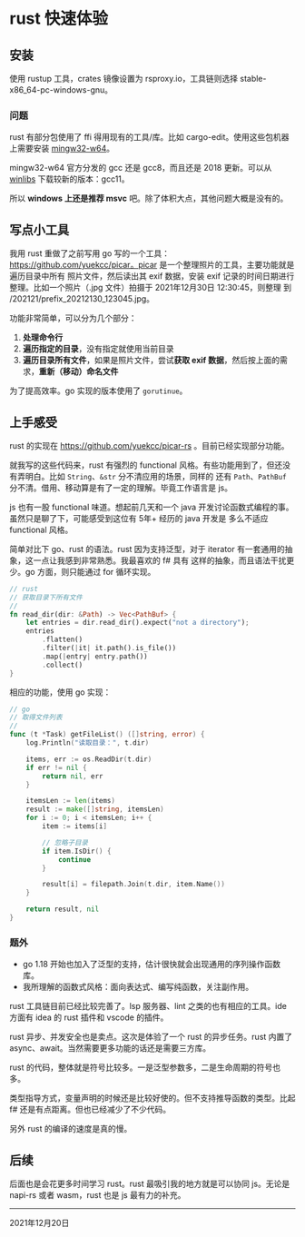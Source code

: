 # rust 快速体验

## 安装

使用 rustup 工具，crates 镜像设置为 rsproxy.io，工具链则选择 stable-x86_64-pc-windows-gnu。

### 问题

rust 有部分包使用了 ffi 得用现有的工具/库。比如 cargo-edit。使用这些包机器上需要安装 [mingw32-w64](https://www.mingw-w64.org/)。

mingw32-w64 官方分发的 gcc 还是 gcc8，而且还是 2018 更新。可以从 [winlibs](https://winlibs.com/) 下载较新的版本：gcc11。

所以 **windows 上还是推荐 msvc** 吧。除了体积大点，其他问题大概是没有的。

## 写点小工具

我用 rust 重做了之前写用 go 写的一个工具：https://github.com/yuekcc/picar。picar 是一个整理照片的工具，主要功能就是遍历目录中所有
照片文件，然后读出其 exif 数据，安装 exif 记录的时间日期进行整理。比如一个照片（.jpg 文件）拍摄于 2021年12月30日 12:30:45，则整理
到 <pwd>/202121/prefix_20212130_123045.jpg。

功能非常简单，可以分为几个部分：

1. **处理命令行**
2. **遍历指定的目录**，没有指定就使用当前目录
3. **遍历目录所有文件**，如果是照片文件，尝试**获取 exif 数据**，然后按上面的需求，**重新（移动）命名文件**

为了提高效率。go 实现的版本使用了 `gorutinue`。

## 上手感受

rust 的实现在 https://github.com/yuekcc/picar-rs 。目前已经实现部分功能。

就我写的这些代码来，rust 有强烈的 functional 风格。有些功能用到了，但还没有弄明白。比如 `String`、`&str` 分不清应用的场景，同样的
还有 `Path`、`PathBuf` 分不清。借用、移动算是有了一定的理解。毕竟工作语言是 js。

js 也有一股 functional 味道。想起前几天和一个 java 开发讨论函数式编程的事。虽然只是聊了下，可能感受到这位有 5年+ 经历的 java 开发是
多么不适应 functional 风格。

简单对比下 go、rust 的语法。rust 因为支持泛型，对于 iterator 有一套通用的抽象，这一点让我感到非常熟悉。我最喜欢的 f# 具有
这样的抽象，而且语法干扰更少。go 方面，则只能通过 for 循环实现。

```rust
// rust
// 获取目录下所有文件
//
fn read_dir(dir: &Path) -> Vec<PathBuf> {
    let entries = dir.read_dir().expect("not a directory");
    entries
        .flatten()
        .filter(|it| it.path().is_file())
        .map(|entry| entry.path())
        .collect()
}
```

相应的功能，使用 go 实现： 

```go
// go
// 取得文件列表
//
func (t *Task) getFileList() ([]string, error) {
	log.Println("读取目录：", t.dir)

	items, err := os.ReadDir(t.dir)
	if err != nil {
		return nil, err
	}

	itemsLen := len(items)
	result := make([]string, itemsLen)
	for i := 0; i < itemsLen; i++ {
		item := items[i]

		// 忽略子目录
		if item.IsDir() {
			continue
		}

		result[i] = filepath.Join(t.dir, item.Name())
	}

	return result, nil
}
```

### 题外

- go 1.18 开始也加入了泛型的支持，估计很快就会出现通用的序列操作函数库。
- 我所理解的函数式风格：面向表达式、编写纯函数，关注副作用。

rust 工具链目前已经比较完善了。lsp 服务器、lint 之类的也有相应的工具。ide 方面有 idea 的 rust 插件和 vscode 的插件。

rust 异步、并发安全也是卖点。这次是体验了一个 rust 的异步任务。rust 内置了 async、await。当然需要更多功能的话还是需要三方库。

rust 的代码，整体就是符号比较多。一是泛型参数多，二是生命周期的符号也多。

类型指导方式，变量声明的时候还是比较好使的。但不支持推导函数的类型。比起 f# 还是有点距离。但也已经减少了不少代码。

另外 rust 的编译的速度是真的慢。

## 后续

后面也是会花更多时间学习 rust。rust 最吸引我的地方就是可以协同 js。无论是 napi-rs 或者 wasm，rust 也是 js 最有力的补充。

---

2021年12月20日

